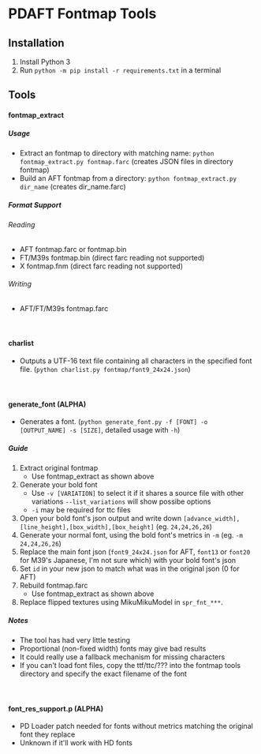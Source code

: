 PDAFT Fontmap Tools
===================

## Installation
1. Install Python 3
2. Run `python -m pip install -r requirements.txt` in a terminal

## Tools
#### fontmap_extract
 ##### Usage
 - Extract an fontmap to directory with matching name: `python fontmap_extract.py fontmap.farc`
     (creates JSON files in directory fontmap)
 - Build an AFT fontmap from a directory: `python fontmap_extract.py dir_name`
     (creates dir_name.farc)
 
 ##### Format Support
 ###### Reading
 - AFT fontmap.farc or fontmap.bin
 - FT/M39s fontmap.bin (direct farc reading not supported)
 - X fontmap.fnm (direct farc reading not supported)
 
 ###### Writing
 - AFT/FT/M39s fontmap.farc

　

#### charlist
 - Outputs a UTF-16 text file containing all characters in the specified font file.
     (`python charlist.py fontmap/font9_24x24.json`)

　

#### generate_font (ALPHA)
 - Generates a font.
     (`python generate_font.py -f [FONT] -o [OUTPUT_NAME] -s [SIZE]`, detailed usage with `-h`)
 
 ##### Guide
 1. Extract original fontmap
     - Use fontmap_extract as shown above
 2. Generate your bold font
     - Use `-v [VARIATION]` to select it if it shares a source file with other variations
         `--list_variations` will show possibe options
     - `-i` may be required for ttc files
 3. Open your bold font's json output and write down `[advance_width],[line_height],[box_width],[box_height]`
     (eg. `24,24,26,26`)
 4. Generate your normal font, using the bold font's metrics in `-m` (eg. `-m 24,24,26,26`)
 5. Replace the main font json (`font9_24x24.json` for AFT, `font13` or `font20` for M39's Japanese, I'm not sure which) with your bold font's json
 6. Set `id` in your new json to match what was in the original json (0 for AFT)
 7. Rebuild fontmap.farc
     - Use fontmap_extract as shown above
 8. Replace flipped textures using MikuMikuModel in `spr_fnt_***`.
 
 ##### Notes
 - The tool has had very little testing
 - Proportional (non-fixed width) fonts may give bad results
 - It could really use a fallback mechanism for missing characters
 - If you can't load font files, copy the ttf/ttc/??? into the fontmap tools directory and specify the exact filename of the font

　

#### font_res_support.p (ALPHA)
 - PD Loader patch needed for fonts without metrics matching the original font they replace
 - Unknown if it'll work with HD fonts